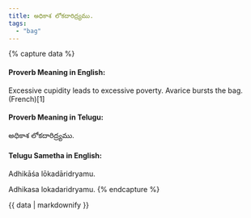 ```yaml
---
title: అధికాశ లోకదారిద్ర్యము.
tags:
  - "bag"
---
```


{% capture data %}
#### Proverb Meaning in English:
Excessive cupidity leads to excessive poverty.
Avarice bursts the bag. (French)[1]

#### Proverb Meaning in Telugu:
అధికాశ లోకదారిద్ర్యము.

#### Telugu Sametha in English:
Adhikāśa lōkadāridryamu.

Adhikasa lokadaridryamu.
{% endcapture %}

{{ data | markdownify }}

